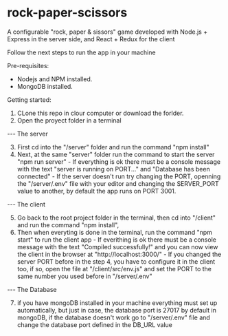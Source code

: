 # rock-paper-scissors

A configurable "rock, paper & sissors" game developed with Node.js + Express in the server side, and React + Redux for the client

Follow the next steps to run the app in your machine


Pre-requisites:
  - Nodejs and NPM installed.
  - MongoDB installed.

Getting started:

  1. CLone this repo in clour computer or download the forlder.
  2. Open the proyect folder in a terminal
  
  --- The server
  
  3. First cd into the "/server" folder and run the command "npm install"
  4. Next, at the same "server" folder run the command to start the server "npm run server" 
    - If everything is ok there must be a console message with the text "server is running on PORT..." and "Database has been connected"
    - If the server doesn't run try changing the PORT, openning the "/server/.env" file with your editor and changing the SERVER_PORT value to another, by default the app runs on PORT 3001.
  
  --- The client

  5. Go back to the root project folder in the terminal, then cd into "/client" and run the command "npm install", 
  6. Then when everyting is done in the terminal, run the command "npm start" to run the client app
    - If everithing is ok there must be a console message with the text "Compiled successfully!" and you can now view the client in the browser at "http://localhost:3000/"
    - If you changed the server PORT before in the step 4, you have to configure it in the client too, if so, open the file at "/client/src/env.js" and set the PORT to the same number you used before in "/server/.env"
  
  --- The Database

  7. if you have mongoDB installed in your machine everything must set up automatically, but just in case, the database port is 27017 by default in mongoDB, if the database doesn't work go to "/server/.env" file and change the database port defined in the DB_URL value